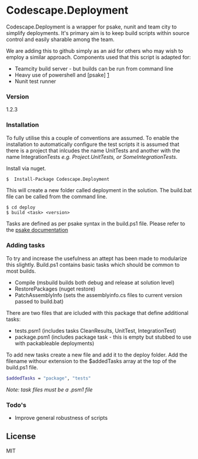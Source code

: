 # Codescape.Deployment

Codescape.Deployment is a wrapper for psake, nunit and team city to simplify deployments. It's primary aim is to keep build scripts within source control and easily sharable among the team.

We are adding this to github simply as an aid for others who may wish to employ a similar approach. Components used that this script is adapted for:
  - Teamcity build server - but builds can be run from command line
  - Heavy use of powershell and [psake] [1]
  - Nunit test runner

### Version
1.2.3

### Installation
To fully utilise this a couple of conventions are assumed.
To enable the installation to automatically configure the test scripts it is assumed that there is a project that inlcudes the name UnitTests and another with the name IntegrationTests *e.g. Project.UnitTests, or SomeIntegrationTests*. 

Install via nuget.

```sh
$  Install-Package Codescape.Deployment
```
This will create a new folder called deployment in the solution. The build.bat file can be called from the command line.

```
$ cd deploy
$ build <task> <version>
```

Tasks are defined as per psake syntax in the build.ps1 file. Please refer to the [psake documentation][2]

### Adding tasks
To try and increase the usefulness an attept has been made to modularize this slightly. Build.ps1 contains basic tasks which should be common to most builds.
- Compile (msbuild builds both debug and release at solution level)
- RestorePackages (nuget restore)
- PatchAssemblyInfo (sets the assemblyinfo.cs files to current version passed to build.bat)
 
There are two files that are icluded with this package that define additional tasks:
* tests.psm1 (includes tasks CleanResults, UnitTest, IntegrationTest)
* package.psm1 (includes package task - this is empty but stubbed to use with packableable deployments)

To add new tasks create a new file and add it to the deploy folder. Add the filename withour extension to the $addedTasks array at the top of the build.ps1 file.

```sh
$addedTasks = "package", "tests"
```
*Note: task files must be a .psm1 file*

### Todo's

 - Improve general robustness of scripts

License
----

MIT


[1]:https://github.com/psake/psake
[2]:https://github.com/psake/psake/wiki